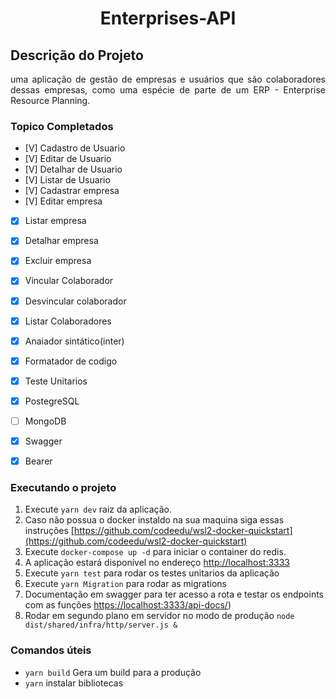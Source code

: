 <h1 align="center"> Enterprises-API </h1>


## Descrição do Projeto
<p align="justify"> uma aplicação de gestão de empresas e usuários que são colaboradores dessas empresas, como uma espécie de parte de um ERP - Enterprise Resource Planning. </p>


### Topico Completados

- [V] Cadastro de Usuario
- [V] Editar de Usuario
- [V] Detalhar de Usuario
- [V] Listar de Usuario
- [V] Cadastrar empresa
- [V] Editar empresa
- [X] Listar empresa
- [X] Detalhar empresa
- [X] Excluir empresa
- [X] Vincular Colaborador
- [X] Desvincular colaborador
- [X] Listar Colaboradores
- [X] Anaiador sintático(inter)
- [X] Formatador de codigo
- [X] Teste Unitarios 
- [X] PostegreSQL
- [ ] MongoDB 
- [X] Swagger
- [X] Bearer <Token> 


### Executando o projeto

  1. Execute ```yarn dev``` raiz da aplicação.
  2. Caso não possua o docker instaldo na sua maquina siga essas instruções [https://github.com/codeedu/wsl2-docker-quickstart](https://github.com/codeedu/wsl2-docker-quickstart) 
  1. Execute ```docker-compose up -d``` para iniciar o container do redis. 
  3. A aplicação estará disponível no endereço [http://localhost:3333](http://localhost:3333)
  4. Execute ``yarn test`` para rodar os testes unitarios da aplicação
  4. Execute ``yarn Migration`` para rodar as migrations
  6. Documentação em swagger para ter acesso a rota e testar os endpoints com as funções [https://localhost:3333/api-docs/](https://localhost:3333/api-docs/))
  7. Rodar em segundo plano em servidor no modo de produção ```node dist/shared/infra/http/server.js &```


### Comandos úteis
  - `yarn build` Gera um build para a produção
  - `yarn` instalar bibliotecas
  
